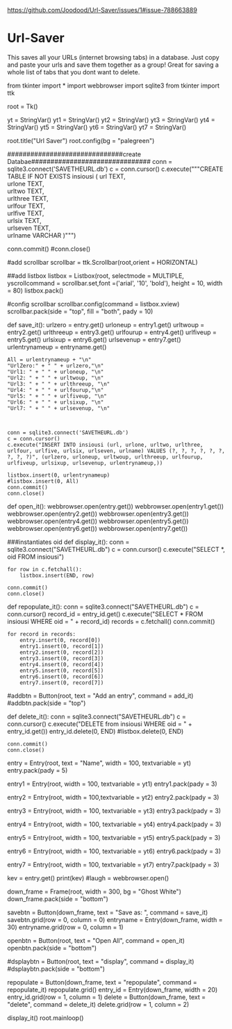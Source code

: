 https://github.com/Joodood/Url-Saver/issues/1#issue-788663889


# Url-Saver
This saves all your URLs (internet browsing tabs) in a database. Just copy and paste your urls and save them together as a group! Great for saving a whole list of tabs that you dont want to delete. 



from tkinter import *
import webbrowser
import sqlite3
from tkinter import ttk

root = Tk()



yt = StringVar()
yt1 = StringVar()
yt2 = StringVar()
yt3 = StringVar()
yt4 = StringVar()
yt5 = StringVar()
yt6 = StringVar()
yt7 = StringVar()




root.title("Url Saver")
root.config(bg = "palegreen")

##############################create Databae###############################
conn = sqlite3.connect('SAVETHEURL.db')
c = conn.cursor()
c.execute("""CREATE TABLE IF NOT EXISTS insiousi (
            url TEXT, \
            urlone TEXT, \
            urltwo TEXT, \
            urlthree TEXT, \
            urlfour TEXT, \
            urlfive TEXT, \
            urlsix TEXT, \
            urlseven TEXT, \
            urlname VARCHAR
)""")


conn.commit()
#conn.close()

#add scrollbar
scrollbar = ttk.Scrollbar(root,orient = HORIZONTAL)

##add listbox
listbox = Listbox(root, selectmode = MULTIPLE, yscrollcommand = scrollbar.set,font =('arial', '10', 'bold'), height = 10, width = 80)
listbox.pack()


#config scrollbar
scrollbar.config(command = listbox.xview)
scrollbar.pack(side = "top", fill = "both", pady = 10)

def save_it():
    urlzero = entry.get()
    urloneup = entry1.get()
    urltwoup = entry2.get()
    urlthreeup = entry3.get()
    urlfourup = entry4.get()
    urlfiveup = entry5.get()
    urlsixup = entry6.get()
    urlsevenup = entry7.get()
    urlentrynameup = entryname.get()
    
    All = urlentrynameup + "\n" 
    "UrlZero:" + " " + urlzero,"\n"
    "Url1: " + " " + urloneup, "\n"
    "Url2: " + " " + urltwoup, "\n"
    "Url3: " + " " + urlthreeup, "\n"
    "Url4: " + " " + urlfourup,"\n"
    "Url5: " + " " + urlfiveup, "\n"
    "Url6: " + " " + urlsixup, "\n"
    "Url7: " + " " + urlsevenup, "\n"
    
    
    
    conn = sqlite3.connect('SAVETHEURL.db')
    c = conn.cursor()
    c.execute("INSERT INTO insiousi (url, urlone, urltwo, urlthree, urlfour, urlfive, urlsix, urlseven, urlname) VALUES (?, ?, ?, ?, ?, ?, ?, ?, ?)", (urlzero, urloneup, urltwoup, urlthreeup, urlfourup, urlfiveup, urlsixup, urlsevenup, urlentrynameup,))
    
    listbox.insert(0, urlentrynameup)
    #listbox.insert(0, All)
    conn.commit()
    conn.close()
    

def open_it():
     webbrowser.open(entry.get())
     webbrowser.open(entry1.get())
     webbrowser.open(entry2.get())
     webbrowser.open(entry3.get())
     webbrowser.open(entry4.get())
     webbrowser.open(entry5.get())
     webbrowser.open(entry6.get())
     webbrowser.open(entry7.get())

###instantiates oid 
def display_it():
    conn = sqlite3.connect("SAVETHEURL.db")
    c = conn.cursor()
    c.execute("SELECT *, oid FROM insiousi")
    
    for row in c.fetchall():
        listbox.insert(END, row)
        
    conn.commit()
    conn.close()

def repopulate_it():
    conn = sqlite3.connect("SAVETHEURL.db")
    c = conn.cursor()
    record_id = entry_id.get()
    c.execute("SELECT * FROM insiousi WHERE oid = " + record_id)
    records = c.fetchall()
    conn.commit()
    
    for record in records:
        entry.insert(0, record[0])
        entry1.insert(0, record[1])
        entry2.insert(0, record[2])
        entry3.insert(0, record[3])
        entry4.insert(0, record[4])
        entry5.insert(0, record[5])
        entry6.insert(0, record[6])
        entry7.insert(0, record[7])
    
#addbtn = Button(root, text = "Add an entry", command = add_it)
#addbtn.pack(side = "top")

def delete_it():
    conn = sqlite3.connect("SAVETHEURL.db")
    c = conn.cursor()
    c.execute("DELETE from insiousi WHERE oid = " + entry_id.get())
    entry_id.delete(0, END)
    #listbox.delete(0, END)

    conn.commit()
    conn.close()
entry = Entry(root, text = "Name", width = 100, textvariable = yt)
entry.pack(pady = 5)

entry1 = Entry(root, width = 100, textvariable = yt1)
entry1.pack(pady = 3)

entry2 = Entry(root, width = 100,textvariable = yt2)
entry2.pack(pady = 3)

entry3 = Entry(root, width = 100, textvariable = yt3)
entry3.pack(pady = 3)

entry4 = Entry(root, width = 100, textvariable = yt4)
entry4.pack(pady = 3)

entry5 = Entry(root, width = 100, textvariable = yt5)
entry5.pack(pady = 3)

entry6 = Entry(root, width = 100, textvariable = yt6)
entry6.pack(pady = 3)

entry7 = Entry(root, width = 100, textvariable = yt7)
entry7.pack(pady = 3)

kev = entry.get()
print(kev)
#laugh = webbrowser.open()

down_frame = Frame(root, width = 300, bg = "Ghost White")
down_frame.pack(side = "bottom")

savebtn = Button(down_frame, text = "Save as: ", command = save_it)
savebtn.grid(row = 0, column = 0)
entryname = Entry(down_frame, width = 30)
entryname.grid(row = 0, column = 1)

openbtn = Button(root, text = "Open All", command = open_it)
openbtn.pack(side = "bottom")

#dsplaybtn = Button(root, text = "display", command = display_it)
#dsplaybtn.pack(side = "bottom")

repopulate = Button(down_frame, text = "repopulate", command = repopulate_it)
repopulate.grid()
entry_id = Entry(down_frame, width = 20)
entry_id.grid(row = 1, column = 1)
delete = Button(down_frame, text = "delete", command = delete_it)
delete.grid(row = 1, column = 2)

display_it()
root.mainloop()
